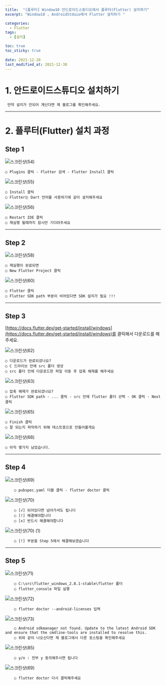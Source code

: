 ```yaml
---
title:  "[플루터] Window10 안드로이드스튜디오에서 플루터(Flutter) 설치하기"
excerpt: "Window10 , AndroidStduio에서 Flutter 설치하기 "

categories:
  - Flutter
tags:
  - [설치]

toc: true
toc_sticky: true
 
date: 2021-12-28  
last_modified_at: 2021-12-30
---
```


# 1. 안드로이드스튜디오 설치하기 

     만약 설치가 안되어 계신다면 제 블로그를 확인해주세요.

---

# 2. 플루터(Flutter) 설치 과정 

## Step 1 

![스크린샷(54)](https://user-images.githubusercontent.com/55564114/147729914-80371b09-f38c-4936-8c34-4cdf2b63c136.png)  

    ○ Plugins 클릭 - Flutter 검색 - Flutter Install 클릭  

![스크린샷(55)](https://user-images.githubusercontent.com/55564114/147730013-f3ee73dc-b2a2-49b1-afa6-78b68a241005.png)  

    ○ Install 클릭  
    ○ Flutter는 Dart 언어를 사용하기에 같이 설치해주세요  

![스크린샷(56)](https://user-images.githubusercontent.com/55564114/147730100-60277559-6be4-4434-a190-1b826c7d6de9.png)  

    ○ Restart IDE 클릭
    ○ 재실행 될때까지 잠시만 기다려주세요 

---

## Step 2 

![스크린샷(58)](https://user-images.githubusercontent.com/55564114/147730224-7b1de4b7-ff96-4b67-8de0-0436dd45e4d6.png)  

    ○ 재실행이 완료되면
    ○ New Flutter Project 클릭  

![스크린샷(60)](https://user-images.githubusercontent.com/55564114/147730354-d143553f-86cd-4d19-bc5b-25010c204c71.png)  

    ○ Flutter 클릭 
    ○ Flutter SDK path 부분이 비어있다면 SDK 설치가 필요 !!!

---

## Step 3 

[https://docs.flutter.dev/get-started/install/windows](https://docs.flutter.dev/get-started/install/windows)를 클릭해서 다운로드를 해주세요.  
  
  ![스크린샷(62)](https://user-images.githubusercontent.com/55564114/147730554-f7abd644-c831-47f2-872e-8145e5085e05.png)  


    ○ 다운로드가 완료되셨나요?  
    ○ C 드라이브 안에 src 폴더 생성  
    ○ src 폴더 안에 다운로드한 파일 이동 후 압축 해제를 해주세요

![스크린샷(63)](https://user-images.githubusercontent.com/55564114/147731203-84a69740-1fbf-4f0f-bebc-568e48eadb34.png)  

    ○ 압축 해제가 완료되셨나요?    
    ○ Flutter SDK path - ... 클릭 - src 안에 flutter 폴더 선택 - OK 클릭 - Next 클릭  

![스크린샷(65)](https://user-images.githubusercontent.com/55564114/147731488-0bbb4858-e226-4f13-b6b4-7b6e232545a9.png)  

    ○ Finish 클릭
    ○ 잘 되는지 파악하기 위해 테스트용으로 만들어볼게요  

![스크린샷(68)](https://user-images.githubusercontent.com/55564114/147731726-c7b0d61a-6171-4ac6-a2e0-12dd1cd4a48b.png)  

    ○ 아직 몇가지 남았습니다.

---

## Step 4 

![스크린샷(69)](https://user-images.githubusercontent.com/55564114/147736212-2af44cd7-a132-437c-a85a-b9f0fc00b45e.png)  

        ○ pubspec.yaml 더블 클릭 - flutter doctor 클릭 

![스크린샷(70)](https://user-images.githubusercontent.com/55564114/147736371-2192a191-7f48-4230-9724-151fc9efb9e0.png)  

        ○ [√] 되어있다면 넘어가셔도 됩니다
        ○ [!] 해결해야합니다
        ○ [x] 반드시 해결해야합니다

![스크린샷(70) (1)](https://user-images.githubusercontent.com/55564114/147736639-4f3d83aa-a107-46fa-8360-12f1d45ef727.png)  

        ○ [!] 부분을 Step 5에서 해결해보겠습니다

---

## Step 5 

![스크린샷(71)](https://user-images.githubusercontent.com/55564114/147736935-36c29ab6-81d9-4867-a0ea-99186b44e619.png)  

        ○ C:\src\flutter_windows_2.8.1-stable\flutter 폴더 
        ○ flutter_console 파일 실행  

![스크린샷(72)](https://user-images.githubusercontent.com/55564114/147737099-3c2fc86c-57c7-46f9-b726-699d7a2e3ed3.png)  

        ○ flutter doctor --android-licenses 입력

![스크린샷(73)](https://user-images.githubusercontent.com/55564114/147737283-57a31c9b-7d90-42d8-b240-ff6981157768.png)  

        ○ Android sdkmanager not found. Update to the latest Android SDK and ensure that the cmdline-tools are installed to resolve this.
        ○ 위와 같이 나오신다면 제 블로그에서 다른 포스팅을 확인해주세요

![스크린샷(85)](https://user-images.githubusercontent.com/55564114/147739956-4bd0cc35-8e7f-4db8-8562-36104d6f4fcc.png)  

        ○ y/n : 전부 y 동의해주시면 됩니다 

![스크린샷(69)](https://user-images.githubusercontent.com/55564114/147736212-2af44cd7-a132-437c-a85a-b9f0fc00b45e.png)  

        ○ flutter doctor 다시 클릭해주세요

        













